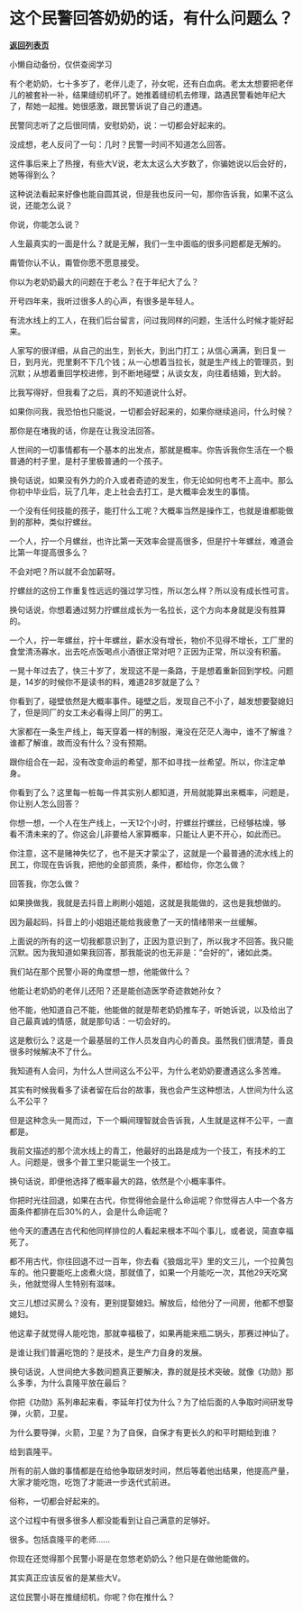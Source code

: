 # 这个民警回答奶奶的话，有什么问题么？

[**返回列表页**](/gzh/记忆承载3)

小懒自动备份，仅供查阅学习

有个老奶奶，七十多岁了，老伴儿走了，孙女呢，还有白血病。老太太想要把老伴儿的被套补一补，结果缝纫机坏了。她推着缝纫机去修理，路遇民警看她年纪大了，帮她一起推。她很感激，跟民警诉说了自己的遭遇。  

  

民警同志听了之后很同情，安慰奶奶，说：一切都会好起来的。

  

没成想，老人反问了一句：几时？民警一时间不知道怎么回答。  

  

这件事后来上了热搜，有些大V说，老太太这么大岁数了，你骗她说以后会好的，她等得到么？  

  

这种说法看起来好像也能自圆其说，但是我也反问一句，那你告诉我，如果不这么说，还能怎么说？  

  

你说，你能怎么说？  

  

人生最真实的一面是什么？就是无解，我们一生中面临的很多问题都是无解的。  

  

甭管你认不认，甭管你愿不愿意接受。  

  

你以为老奶奶最大的问题在于老么？在于年纪大了么？

  

开号四年来，我听过很多人的心声，有很多是年轻人。  

  

有流水线上的工人，在我们后台留言，问过我同样的问题，生活什么时候才能好起来。  

  

人家写的很详细，从自己的出生，到长大，到出门打工；从信心满满，到日复一日，到月光，兜里剩不下几个钱；从一心想着当拉长，就是生产线上的管理员，到沉默；从想着重回学校进修，到不断地碰壁；从谈女友，向往着结婚，到大龄。  

  

比我写得好，但我看了之后，真的不知道说什么好。

  

如果你问我，我恐怕也只能说，一切都会好起来的，如果你继续追问，什么时候？

  

那你是在堵我的话，你是在让我没法回答。

  

人世间的一切事情都有一个基本的出发点，那就是概率。你告诉我你生活在一个极普通的村子里，是村子里极普通的一个孩子。

  

换句话说，如果没有外力的介入或者奇迹的发生，你无论如何也考不上高中。那么你初中毕业后，玩了几年，走上社会去打工，是大概率会发生的事情。

  

一个没有任何技能的孩子，能打什么工呢？大概率当然是操作工，也就是谁都能做到的那种，类似拧螺丝。  

  

一个人，拧一个月螺丝，也许比第一天效率会提高很多，但是拧十年螺丝，难道会比第一年提高很多么？  

  

不会对吧？所以就不会加薪呀。

  

拧螺丝的这份工作重复性远远的强过学习性，所以怎么样？所以没有成长性可言。  

  

换句话说，你想着通过努力拧螺丝成长为一名拉长，这个方向本身就是没有胜算的。

  

一个人，拧一年螺丝，拧十年螺丝，薪水没有增长，物价不见得不增长，工厂里的食堂清汤寡水，出去吃点饭喝点小酒很正常对吧？正因为正常，所以没有积蓄。  

  

一晃十年过去了，快三十岁了，发现这不是一条路，于是想着重新回到学校。问题是，14岁的时候你不是读书的料，难道28岁就是了么？

  

你看到了，碰壁依然是大概率事件。碰壁之后，发现自己不小了，越发想要娶媳妇了，但是同厂的女工未必看得上同厂的男工。  

  

大家都在一条生产线上，每天穿着一样的制服，淹没在茫茫人海中，谁不了解谁？谁都了解谁，故而没有什么？没有预期。

  

跟你组合在一起，没有改变命运的希望，那不如寻找一丝希望。所以，你注定单身。

  

你看到了么？这里每一桩每一件其实别人都知道，开局就能算出来概率，问题是，你让别人怎么回答？  

  

你想一想，一个人在生产线上，一天12个小时，拧螺丝拧螺丝，已经够枯燥，够看不清未来的了。你这会儿非要给人家算概率，只能让人更不开心，如此而已。  

  

你注意，这不是赌神失忆了，也不是天才蒙尘了，这就是一个最普通的流水线上的民工，你现在告诉我，把他的全部资质，条件，都给你，你怎么做？

  

回答我，你怎么做？  

  

如果换做我，我就是去抖音上刷刷小姐姐，这就是我能做的，这也是我想做的。  

  

因为最起码，抖音上的小姐姐还能给我疲惫了一天的情绪带来一丝缓解。

  

上面说的所有的这一切我都意识到了，正因为意识到了，所以我才不回答。我只能沉默。因为我知道如果我回答，那我能说的也无非是：“会好的”，诸如此类。

  

我们站在那个民警小哥的角度想一想，他能做什么？  

  

他能让老奶奶的老伴儿还阳？还是能创造医学奇迹救她孙女？

  

他不能，他知道自己不能，他能做的就是帮老奶奶推车子，听她诉说，以及给出了自己最真诚的情感，就是那句话：一切会好的。  

  

这是敷衍么？这是一个最基层的工作人员发自内心的善良。虽然我们很清楚，善良很多时候解决不了什么。

  

我知道有人会问，为什么人世间这么不公平，为什么老奶奶要遭遇这么多苦难。  

  

其实有时候我看多了读者留在后台的故事，我也会产生这种想法，人世间为什么这么不公平？

  

但是这种念头一晃而过，下一个瞬间理智就会告诉我，人生就是这样不公平，一直都是。  

  

我前文描述的那个流水线上的青工，他最好的出路是成为一个技工，有技术的工人。问题是，很多个普工里只能诞生一个技工。  

  

换句话说，即便他选择了概率最大的路，依然是个小概率事件。  

  

你把时光往回退，如果在古代，你觉得他会是什么命运呢？你觉得古人中一个各方面条件都排在后30%的人，会是什么命运呢？  

  

他今天的遭遇在古代和他同样排位的人看起来根本不叫个事儿，或者说，简直幸福死了。  

  

都不用古代，你往回退不过一百年，你去看《狼烟北平》里的文三儿，一个拉黄包车的。他只要能吃上卤煮火烧，那就值了，如果一个月能吃一次，其他29天吃窝头，他就觉得人生特别有滋味。

  

文三儿想过买房么？没有，更别提娶媳妇。解放后，给他分了一间房，他都不想娶媳妇。  

  

他这辈子就觉得人能吃饱，那就幸福极了，如果再能来瓶二锅头，那赛过神仙了。  

  

是谁让我们普遍吃饱的？是技术，是生产力自身的发展。  

  

换句话说，人世间绝大多数问题真正要解决，靠的就是技术突破。就像《功勋》那么多季，为什么袁隆平放在最后？  

  

你把《功勋》系列串起来看，李延年打仗为什么？为了给后面的人争取时间研发导弹，火箭，卫星。

  

为什么要导弹，火箭，卫星？为了自保，自保才有更长久的和平时期给到谁？

  

给到袁隆平。

  

所有的前人做的事情都是在给他争取研发时间，然后等着他出结果，他提高产量，大家才能吃饱，吃饱了才能进一步迭代式前进。  

  

俗称，一切都会好起来的。

  

这个过程中有很多很多人都没能看到让自己满意的足够好。  

  

很多。包括袁隆平的老师......

  

你现在还觉得那个民警小哥是在忽悠老奶奶么？他只是在做他能做的。  

  

其实真正应该反省的是某些大V。  

  

这位民警小哥在推缝纫机，你呢？你在推什么？

